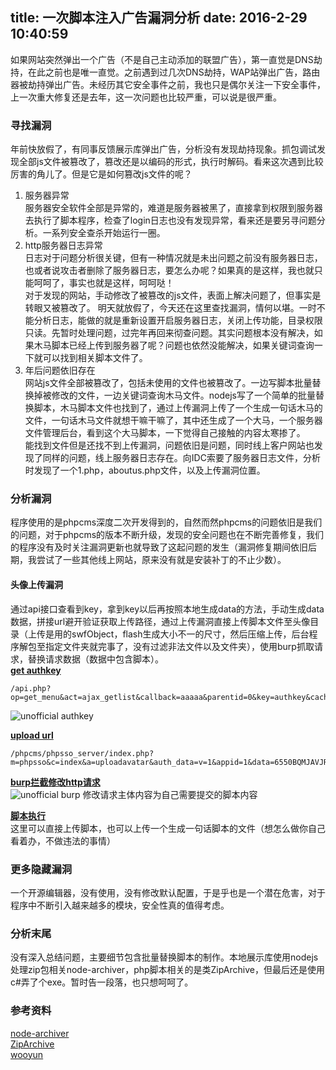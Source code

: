 title: 一次脚本注入广告漏洞分析
date: 2016-2-29 10:40:59
---
如果网站突然弹出一个广告（不是自己主动添加的联盟广告），第一直觉是DNS劫持，在此之前也是唯一直觉。之前遇到过几次DNS劫持，WAP站弹出广告，路由器被劫持弹出广告。未经历其它安全事件之前，我也只是偶尔关注一下安全事件，上一次重大修复还是去年，这一次问题也比较严重，可以说是很严重。
<!-- more -->
### 寻找漏洞
年前快放假了，有同事反馈展示库弹出广告，分析没有发现劫持现象。抓包调试发现全部js文件被篡改了，篡改还是以编码的形式，执行时解码。看来这次遇到比较厉害的角儿了。但是它是如何篡改js文件的呢？  
1. 服务器异常  
服务器安全软件全部是异常的，难道是服务器被黑了，直接拿到权限到服务器去执行了脚本程序，检查了login日志也没有发现异常，看来还是要另寻问题分析。一系列安全查杀开始运行一圈。  
2. http服务器日志异常  
日志对于问题分析很关键，但有一种情况就是未出问题之前没有服务器日志，也或者说攻击者删除了服务器日志，要怎么办呢？如果真的是这样，我也就只能呵呵了，事实也就是这样，呵呵哒！  
对于发现的网站，手动修改了被篡改的js文件，表面上解决问题了，但事实是转眼又被篡改了。
明天就放假了，今天还在这里查找漏洞，情何以堪。一时不能分析日志，能做的就是重新设置开启服务器日志，关闭上传功能，目录权限只读。先暂时处理问题，过完年再回来彻查问题。其实问题根本没有解决，如果木马脚本已经上传到服务器了呢？问题也依然没能解决，如果关键词查询一下就可以找到相关脚本文件了。  
3. 年后问题依旧存在  
网站js文件全部被篡改了，包括未使用的文件也被篡改了。一边写脚本批量替换掉被修改的文件，一边关键词查询木马文件。nodejs写了一个简单的批量替换脚本，木马脚本文件也找到了，通过上传漏洞上传了一个生成一句话木马的文件，一句话木马文件就想干嘛干嘛了，其中还生成了一个大马，一个服务器文件管理后台，看到这个大马脚本，一下觉得自己接触的内容太寒掺了。  
能找到文件但是还找不到上传漏洞，问题依旧是问题，同时线上客户网站也发现了同样的问题，线上服务器日志存在。向IDC索要了服务器日志文件，分析时发现了一个1.php，aboutus.php文件，以及上传漏洞位置。  

### 分析漏洞  
程序使用的是phpcms深度二次开发得到的，自然而然phpcms的问题依旧是我们的问题，对于phpcms的版本不断升级，发现的安全问题也在不断完善修复，我们的程序没有及时关注漏洞更新也就导致了这起问题的发生（漏洞修复期间依旧后期，我尝试了一些其他线上网站，原来没有就是安装补丁的不止少数）。  
#### 头像上传漏洞
通过api接口查看到key，拿到key以后再按照本地生成data的方法，手动生成data数据，拼接url避开验证获取上传路径，通过上传漏洞直接上传脚本文件至头像目录（上传是用的swfObject，flash生成大小不一的尺寸，然后压缩上传，后台程序解包至指定文件夹就完事了，没有过滤非法文件以及文件夹），使用burp抓取请求，替换请求数据（数据中包含脚本）。  
**<u>get authkey</u>**
```
/api.php?op=get_menu&act=ajax_getlist&callback=aaaaa&parentid=0&key=authkey&cachefile=../../../phpsso_server/caches/caches_admin/caches_data/applist&path=admin
```
  
![unofficial authkey](http://ww3.sinaimg.cn/large/e6cd2709gw1f1eyzwwxapj20i1047wej.jpg)

**<u>upload url</u>**
```
/phpcms/phpsso_server/index.php?m=phpsso&c=index&a=uploadavatar&auth_data=v=1&appid=1&data=6550BQMJAVJRCAMFBlNUVFIHC1JVCAIMVgAOB1FFCFILBkRFQGZQFxVQbF5TGAsBQQgKUQRId1YVClBTJ15YYQFwUnpjalYXI11DZHkGAQ
```
  
**<u>burp拦截修改http请求</u>**  
![unofficial burp](http://ww1.sinaimg.cn/mw690/e6cd2709gw1f1f6fq01orj20rs0drgqp.jpg)
修改请求主体内容为自己需要提交的脚本内容  
  
**<u>脚本执行</u>**  
这里可以直接上传脚本，也可以上传一个生成一句话脚本的文件（想怎么做你自己看着办，不做违法的事情）  

### 更多隐藏漏洞
一个开源编辑器，没有使用，没有修改默认配置，于是乎也是一个潜在危害，对于程序中不断引入越来越多的模块，安全性真的值得考虑。

### 分析末尾
没有深入总结问题，主要细节包含批量替换脚本的制作。本地展示库使用nodejs处理zip包相关node-archiver，php脚本相关的是类ZipArchive，但最后还是使用c#弄了个exe。暂时告一段落，也只想呵呵了。

### 参考资料
[node-archiver](https://github.com/archiverjs/node-archiver)  
[ZipArchive](http://php.net/manual/zh/book.zip.php)  
[wooyun](http://www.wooyun.org/bugs/wooyun-2014-066394/)